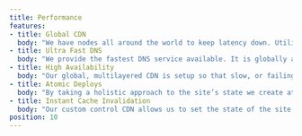 ```yaml
---
title: Performance
features:
- title: Global CDN
  body: "We have nodes all around the world to keep latency down. Utilizing our multilayered CDN we provide a scalable, globally consistent, fast version of any site."
- title: Ultra Fast DNS
  body: "We provide the fastest DNS service available. It is globally aware so that no matter where a request comes from, all requests are routed to the nearest nodes."
- title: High Availability
  body: "Our global, multilayered CDN is setup so that slow, or failing, nodes are seamlessly removed. Top to bottom, our  infrastructure is redundant, to make sure weall in order to keep traffic flowing."
- title: Atomic Deploys
  body: "By taking a holistic approach to the site’s state we create atomic, lightweight deploys. Meaning a site can go through a rapid iteration cycle; with the safety of a instant rollback one click away."
- title: Instant Cache Invalidation
  body: "Our custom control CDN allows us to set the state of the site in around 1 second. Releasing, or rolling back a site, no longer faces caching problems. Instant global consistency is in our DNA."
position: 10
---
```

